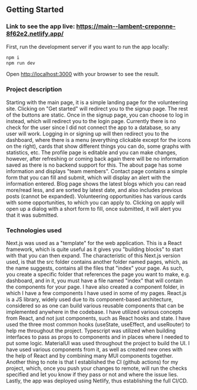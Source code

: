 
## Getting Started

### Link to see the app live: https://main--lambent-creponne-8f62e2.netlify.app/

First, run the development server if you want to run the app locally:

```bash
npm i
npm run dev
```

Open [http://localhost:3000](http://localhost:3000) with your browser to see the result.


### Project description

Starting with the main page, it is a simple landing page for the volunteering site. Clicking on "Get started" will redirect you to the signup page. The rest of the buttons are static. Once in the signup page, you can choose to log in instead, which will redirect you to the login page. Currently there is no check for the user since I did not connect the app to a database, so any user will work. Logging in or signing up will then redirect you to the dashboard, where there is a menu (everything clickable except for the icons on the right), cards that show different things you can do, some graphs with statistics, etc. The profile page is editable and you can make changes, however, after refreshing or coming back again there will be no information saved as there is no backend support for this. The about page has some information and displays "team members". Contact page contains a simple form that you can fill and submit, which will display an alert with the information entered. Blog page shows the latest blogs which you can read more/read less, and are sorted by latest date, and also includes previous posts (cannot be expanded). Volunteering opportunities has various cards with some opportunities, to which you can apply to. Clicking on apply will open up a dialog with a short form to fill, once submitted, it will alert you that it was submitted.

### Technologies used
Next.js was used as a "template" for the web application. This is a React framework, which is quite useful as it gives you "building blocks" to start with that you can then expand. The characteristic of this Next.js version used, is that the src folder contains another folder named pages, which, as the name suggests, contains all the files that "index" your page. As such, you create a specific folder that references the page you want to make, e.g. dashboard, and in it, you must have a file named "index" that will contain the components for your page. I have also created a component folder, in which I have a few components I have used in some of my pages. 
React.js is a JS library, widely used due to its component-based architecture, considered so as one can build various reusable components that can be implemented anywhere in the codebase. I have utilized various concepts from React, and not just components, such as React hooks and state. I have used the three most common hooks (useState, useEffect, and useRouter) to help me throughout the project.
Typescript was utilized when building interfaces to pass as props to components and in places where I needed to put some logic. 
MaterialUI was used throughout the project to build the UI. I have used various components from it, as well as created new ones with the help of React and by combining many MUI components together.
Another thing to note is that I established the CI (github actions) for my project, which, once you push your changes to remote, will run the checks specified and let you know if they pass or not and where the issue lies.
Lastly, the app was deployed using Netlify, thus establishing the full CI/CD.
